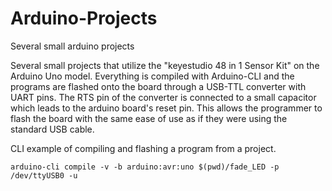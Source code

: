 # Arduino-Projects
Several small arduino projects

Several small projects that utilize the "keyestudio 48 in 1 Sensor Kit" on the Arduino Uno model. Everything is compiled with Arduino-CLI and the programs are flashed onto the board through a USB-TTL converter with UART pins. The RTS pin of the converter is connected to a small capacitor which leads to the arduino board's reset pin. This allows the programmer to flash the board with the same ease of use as if they were using the standard USB cable.

CLI example of compiling and flashing a program from a project.

```
arduino-cli compile -v -b arduino:avr:uno $(pwd)/fade_LED -p /dev/ttyUSB0 -u
```
